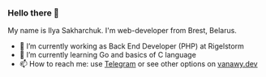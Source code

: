 ### Hello there 👋

<!--
**Vanawy/vanawy** is a ✨ _special_ ✨ repository because its `README.md` (this file) appears on your GitHub profile. -->

My name is Ilya Sakharchuk. I'm web-developer from Brest, Belarus.

- 💼 I’m currently working as Back End Developer (PHP) at Rigelstorm
- 🌱 I’m currently learning Go and basics of C language
- 📫 How to reach me: use [Telegram](https://t.me/vanawy) or see other options on [vanawy.dev](https://www.vanawy.dev)
